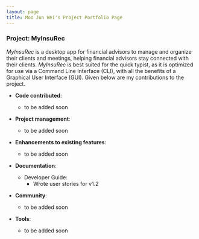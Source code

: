 ```yaml
---
layout: page
title: Moo Jun Wei's Project Portfolio Page
---
```


### Project: MyInsuRec

*MyInsuRec* is a desktop app for financial advisors to manage and organize their clients and meetings, helping
financial advisors stay connected with their clients. *MyInsuRec* is best suited for the quick typist, as it is
optimized for use via a Command Line Interface (CLI), with all the benefits of a Graphical User Interface (GUI).
Given below are my contributions to the project.

* **Code contributed**: 
  * to be added soon

* **Project management**:
  * to be added soon

* **Enhancements to existing features**:
  * to be added soon

* **Documentation**:
  * Developer Guide:
    * Wrote user stories for v1.2

* **Community**:
  * to be added soon

* **Tools**:
  * to be added soon
